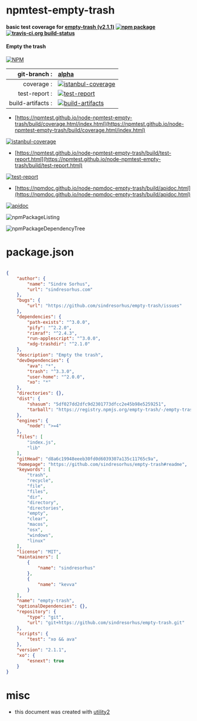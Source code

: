 # npmtest-empty-trash

#### basic test coverage for  [empty-trash (v2.1.1)](https://github.com/sindresorhus/empty-trash#readme)  [![npm package](https://img.shields.io/npm/v/npmtest-empty-trash.svg?style=flat-square)](https://www.npmjs.org/package/npmtest-empty-trash) [![travis-ci.org build-status](https://api.travis-ci.org/npmtest/node-npmtest-empty-trash.svg)](https://travis-ci.org/npmtest/node-npmtest-empty-trash)

#### Empty the trash

[![NPM](https://nodei.co/npm/empty-trash.png?downloads=true&downloadRank=true&stars=true)](https://www.npmjs.com/package/empty-trash)

| git-branch : | [alpha](https://github.com/npmtest/node-npmtest-empty-trash/tree/alpha)|
|--:|:--|
| coverage : | [![istanbul-coverage](https://npmtest.github.io/node-npmtest-empty-trash/build/coverage.badge.svg)](https://npmtest.github.io/node-npmtest-empty-trash/build/coverage.html/index.html)|
| test-report : | [![test-report](https://npmtest.github.io/node-npmtest-empty-trash/build/test-report.badge.svg)](https://npmtest.github.io/node-npmtest-empty-trash/build/test-report.html)|
| build-artifacts : | [![build-artifacts](https://npmtest.github.io/node-npmtest-empty-trash/glyphicons_144_folder_open.png)](https://github.com/npmtest/node-npmtest-empty-trash/tree/gh-pages/build)|

- [https://npmtest.github.io/node-npmtest-empty-trash/build/coverage.html/index.html](https://npmtest.github.io/node-npmtest-empty-trash/build/coverage.html/index.html)

[![istanbul-coverage](https://npmtest.github.io/node-npmtest-empty-trash/build/screenCapture.buildCi.browser.%252Ftmp%252Fbuild%252Fcoverage.lib.html.png)](https://npmtest.github.io/node-npmtest-empty-trash/build/coverage.html/index.html)

- [https://npmtest.github.io/node-npmtest-empty-trash/build/test-report.html](https://npmtest.github.io/node-npmtest-empty-trash/build/test-report.html)

[![test-report](https://npmtest.github.io/node-npmtest-empty-trash/build/screenCapture.buildCi.browser.%252Ftmp%252Fbuild%252Ftest-report.html.png)](https://npmtest.github.io/node-npmtest-empty-trash/build/test-report.html)

- [https://npmdoc.github.io/node-npmdoc-empty-trash/build/apidoc.html](https://npmdoc.github.io/node-npmdoc-empty-trash/build/apidoc.html)

[![apidoc](https://npmdoc.github.io/node-npmdoc-empty-trash/build/screenCapture.buildCi.browser.%252Ftmp%252Fbuild%252Fapidoc.html.png)](https://npmdoc.github.io/node-npmdoc-empty-trash/build/apidoc.html)

![npmPackageListing](https://npmtest.github.io/node-npmtest-empty-trash/build/screenCapture.npmPackageListing.svg)

![npmPackageDependencyTree](https://npmtest.github.io/node-npmtest-empty-trash/build/screenCapture.npmPackageDependencyTree.svg)



# package.json

```json

{
    "author": {
        "name": "Sindre Sorhus",
        "url": "sindresorhus.com"
    },
    "bugs": {
        "url": "https://github.com/sindresorhus/empty-trash/issues"
    },
    "dependencies": {
        "path-exists": "^3.0.0",
        "pify": "^2.2.0",
        "rimraf": "^2.4.3",
        "run-applescript": "^3.0.0",
        "xdg-trashdir": "^2.1.0"
    },
    "description": "Empty the trash",
    "devDependencies": {
        "ava": "*",
        "trash": "^3.3.0",
        "user-home": "^2.0.0",
        "xo": "*"
    },
    "directories": {},
    "dist": {
        "shasum": "5df027dd2dfc9d2301773dfcc2e45b98e5259251",
        "tarball": "https://registry.npmjs.org/empty-trash/-/empty-trash-2.1.1.tgz"
    },
    "engines": {
        "node": ">=4"
    },
    "files": [
        "index.js",
        "lib"
    ],
    "gitHead": "d8a6c19948eeeb30fd0d6039307a135c11765c9a",
    "homepage": "https://github.com/sindresorhus/empty-trash#readme",
    "keywords": [
        "trash",
        "recycle",
        "file",
        "files",
        "dir",
        "directory",
        "directories",
        "empty",
        "clear",
        "macos",
        "osx",
        "windows",
        "linux"
    ],
    "license": "MIT",
    "maintainers": [
        {
            "name": "sindresorhus"
        },
        {
            "name": "kevva"
        }
    ],
    "name": "empty-trash",
    "optionalDependencies": {},
    "repository": {
        "type": "git",
        "url": "git+https://github.com/sindresorhus/empty-trash.git"
    },
    "scripts": {
        "test": "xo && ava"
    },
    "version": "2.1.1",
    "xo": {
        "esnext": true
    }
}
```



# misc
- this document was created with [utility2](https://github.com/kaizhu256/node-utility2)
